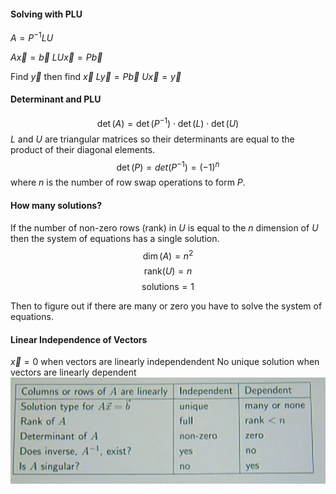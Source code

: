 #### Solving with PLU

$A = P^{-1}LU$

$A \vec x = \vec b$
$LU \vec x = P \vec b$

Find $\vec y$ then find $\vec x$
$L \vec y = P \vec b$
$U \vec x = \vec y$

#### Determinant and PLU

$$\det(A) = \det(P^{-1}) \cdot \det(L) \cdot \det(U)$$
$L$ and $U$ are triangular matrices so their determinants are equal to the product of their diagonal elements.
$$ \det(P) = det(P^{-1}) = (-1)^n $$
where $n$ is the number of row swap operations to form $P$.

#### How many solutions?

If the number of non-zero rows (rank) in $U$ is equal to the $n$ dimension of $U$ then the system of equations has a single solution.
$$\dim(A) = n^2$$
$$\text{rank}(U) = n$$
$$\text{solutions} = 1$$

Then to figure out if there are many or zero you have to solve the system of equations.

#### Linear Independence of Vectors

$\vec x = 0$ when vectors are linearly independendent
No unique solution when vectors are linearly dependent
![](1653171167.png)